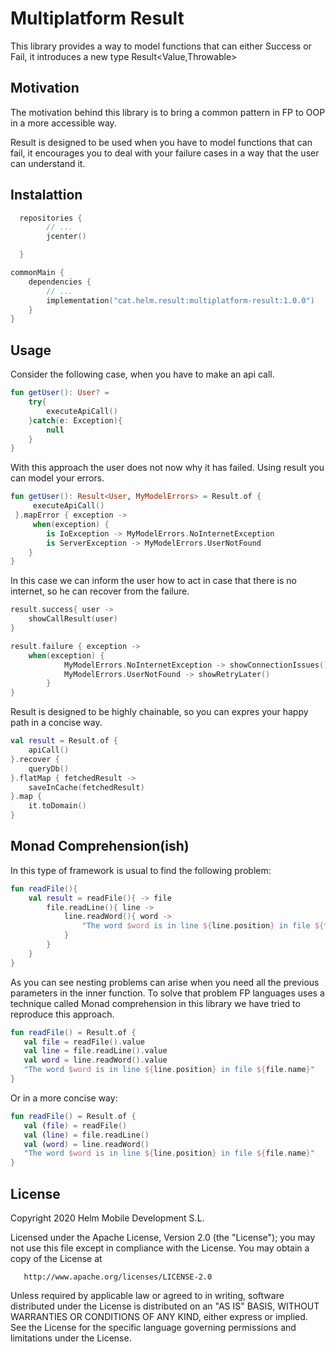 # Multiplatform Result

This library provides a way to model functions that can either Success or Fail, it introduces a new type Result<Value,Throwable>


## Motivation

The motivation behind this library is to bring a common pattern in FP to OOP in a more accessible way.

Result is designed to be used when you have to model functions that can fail, it encourages you to deal with your failure cases in a way that the user can understand it.

## Instalattion
```kotlin
  repositories {
        // ...
        jcenter()

  }
```
```kotlin
commonMain {
    dependencies {
        // ...
        implementation("cat.helm.result:multiplatform-result:1.0.0")
    }
}
``` 

## Usage
Consider the following case, when you have to make an api call.
``` Kotlin
fun getUser(): User? = 
    try{
        executeApiCall()
    }catch(e: Exception){
        null
    }
}
```
With this approach the user does not now why it has failed. Using result you can model your errors. 
``` Kotlin
fun getUser(): Result<User, MyModelErrors> = Result.of { 
     executeApiCall()
 }.mapError { exception ->  
     when(exception) {
        is IoException -> MyModelErrors.NoInternetException
        is ServerException -> MyModelErrors.UserNotFound
    }
}
```
In this case we can inform the user how to act in case that there is no internet, so he can recover from the failure.

``` Kotlin
result.success{ user ->
    showCallResult(user)
}      

result.failure { exception ->
    when(exception) {
            MyModelErrors.NoInternetException -> showConnectionIssues()
            MyModelErrors.UserNotFound -> showRetryLater()
        }
}
```

Result is designed to be highly chainable, so you can expres your happy path in a concise way.

``` Kotlin
val result = Result.of {
    apiCall()
}.recover {
    queryDb()
}.flatMap { fetchedResult ->
    saveInCache(fetchedResult)
}.map {
    it.toDomain()
}
```

## Monad Comprehension(ish)

In this type of framework is usual to find the following problem:

````kotlin
fun readFile(){
    val result = readFile(){ -> file
        file.readLine(){ line ->
            line.readWord(){ word ->
                "The word $word is in line ${line.position} in file ${file.name}"
            }
        }
    }
}
````
As you can see nesting problems can arise when you need all the previous parameters in the inner function. To solve that problem FP languages uses a technique called Monad comprehension in this library we have tried to reproduce this approach.

````kotlin
fun readFile() = Result.of {
   val file = readFile().value
   val line = file.readLine().value
   val word = line.readWord().value     
   "The word $word is in line ${line.position} in file ${file.name}"
}
````   

Or in a more concise way:

````kotlin
fun readFile() = Result.of {
   val (file) = readFile()
   val (line) = file.readLine()
   val (word) = line.readWord()     
   "The word $word is in line ${line.position} in file ${file.name}"
}
````   


## License
   Copyright 2020 Helm Mobile Development S.L.

   Licensed under the Apache License, Version 2.0 (the "License");
   you may not use this file except in compliance with the License.
   You may obtain a copy of the License at

       http://www.apache.org/licenses/LICENSE-2.0

   Unless required by applicable law or agreed to in writing, software
   distributed under the License is distributed on an "AS IS" BASIS,
   WITHOUT WARRANTIES OR CONDITIONS OF ANY KIND, either express or implied.
   See the License for the specific language governing permissions and
   limitations under the License.